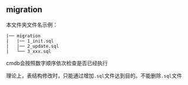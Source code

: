 ## migration

本文件夹文件名示例：
```
|── migration
|   |── 1_init.sql
|   |── 2_update.sql
|   └── 3_xxx.sql
```

cmdb会按照数字顺序依次检查是否已经执行

理论上，表结构修改时，只能通过增加`.sql`文件达到目的。不能删除`.sql`文件



